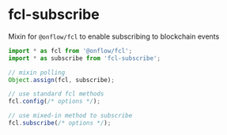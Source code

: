 # fcl-subscribe

Mixin for `@onflow/fcl` to enable subscribing to blockchain events

```js
import * as fcl from '@onflow/fcl';
import * as subscribe from 'fcl-subscribe';

// mixin polling
Object.assign(fcl, subscribe);

// use standard fcl methods
fcl.config(/* options */);

// use mixed-in method to subscribe
fcl.subscribe(/* options */);
```
